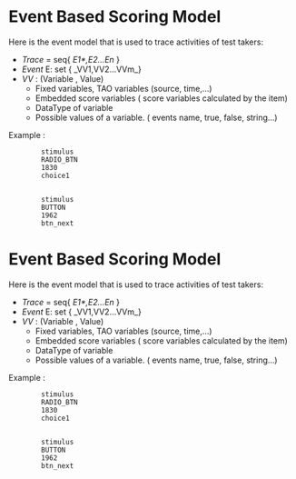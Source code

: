 <!--
author:
    - 'Jérôme Bogaerts'
created_at: '2011-03-10 11:45:09'
updated_at: '2013-03-13 13:11:26'
tags:
    - 'Event Based Scoring'
-->



Event Based Scoring Model
=========================

Here is the event model that is used to trace activities of test takers:

-   *Trace* = seq{ *E1\*,E2…En* }
-   *Event* E: set { \_VV1,VV2…VVm\_}
-   *VV* : (Variable , Value)
    -   Fixed variables, TAO variables (source, time,…)
    -   Embedded score variables ( score variables calculated by the item)
    -   DataType of variable
    -   Possible values of a variable. ( events name, true, false, string…)

Example :



        
            stimulus
            RADIO_BTN
            1830
            choice1
        
        
            stimulus
            BUTTON
            1962
            btn_next
        


Event Based Scoring Model
=========================

Here is the event model that is used to trace activities of test takers:

-   *Trace* = seq{ *E1\*,E2…En* }
-   *Event* E: set { \_VV1,VV2…VVm\_}
-   *VV* : (Variable , Value)
    -   Fixed variables, TAO variables (source, time,…)
    -   Embedded score variables ( score variables calculated by the item)
    -   DataType of variable
    -   Possible values of a variable. ( events name, true, false, string…)

Example :




            stimulus
            RADIO_BTN
            1830
            choice1


            stimulus
            BUTTON
            1962
            btn_next


